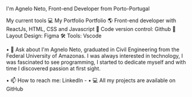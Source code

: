 I'm Agnelo Neto, Front-end Developer from Porto-Portugal


My current tools
💻 My Portfolio Portfolio
🌎 Front-end developer with ReactJs, HTML, CSS and Javascript
🧰 Code version control: Github
🎨 Layout Design: Figma
🛠️ Tools: Vscode


• 💬 Ask about I'm Agnelo Neto, graduated in Civil Engineering from the Federal University of Amazonas. I was always interested in technology, I was fascinated to see programming, I started to dedicate myself and with time I discovered passion at first sight.

• 📫 How to reach me: LinkedIn -
• 💻 All my projects are available on GitHub
